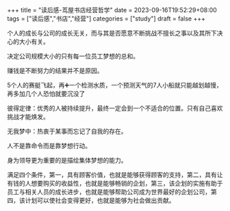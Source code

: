 +++
title = "读后感-茑屋书店经营哲学"
date = 2023-09-16T19:52:29+08:00
tags = ["读后感","书店","经营"]
categories = ["study"]
draft = false
+++

个人的成长与公司的成长无关，而与其是否愿意不断挑战不擅长之事以及其所下决心的大小有关。

  
决定公司规模大小的只有每一位员工梦想的总和。

赚钱是不断努力的结果并不是原因。
  

5个人的赛艇飞起，再➕一个检测水质，一个预测天气的7人小船就只能越划越慢，再多加几个人恐怕就要沉没了
  

彼得定律：优秀的人被持续提升，最终一定会到一个不适合的位置。只有自己喜欢挑战才能焕发。
  

无我梦中：热衷于某事而忘记了自我的存在。


人不是靠命令而是靠梦想行动。  

身为领导更为重要的是描绘集体梦想的能力。


满足四个条件，第一，具有顾客价值，也就是能够获得顾客的支持，第二，具有让有钱的人想要购买的收益性，也就是能够畅销的企划，第三，该企划的实施有助于员工与相关人员的成长进步，也就是能够帮助公司成为世界最好的企划公司，第四，该计划可以使社会变得更好，也就是能够为社会做出贡献。